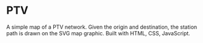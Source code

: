 # PTV

A simple map of a PTV network. Given the origin and destination, the station path is drawn on the SVG map graphic. Built with HTML, CSS, JavaScript.